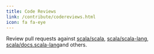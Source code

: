 ```yaml
---
title: Code Reviews
link: /contribute/codereviews.html
icon: fa fa-eye
---
```

Review pull requests against [scala/scala](https://github.com/scala/scala/pulls), 
[scala/scala-lang](https://github.com/scala/scala-lang/pulls), 
[scala/docs.scala-lang](https://github.com/scala/docs.scala-lang/pulls)and others.
